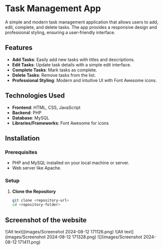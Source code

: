 # Task Management App

A simple and modern task management application that allows users to add, edit, complete, and delete tasks. The app provides a responsive design and professional styling, ensuring a user-friendly interface.

## Features

- **Add Tasks**: Easily add new tasks with titles and descriptions.
- **Edit Tasks**: Update task details with a simple edit interface.
- **Complete Tasks**: Mark tasks as complete.
- **Delete Tasks**: Remove tasks from the list.
- **Professional Styling**: Modern and intuitive UI with Font Awesome icons.

## Technologies Used

- **Frontend**: HTML, CSS, JavaScript
- **Backend**: PHP
- **Database**: MySQL
- **Libraries/Frameworks**: Font Awesome for icons

## Installation

### Prerequisites

- PHP and MySQL installed on your local machine or server.
- Web server like Apache.

### Setup

1. **Clone the Repository**

   ```bash
   git clone <repository-url>
   cd <repository-folder>

 ## Screenshot of the website
 
 ![Alt text](images/Screenshot 2024-08-12 171126.png)
  ![Alt text](images/Screenshot 2024-08-12 171328.png)
![](images/Screenshot 2024-08-12 171411.png)
 
